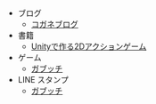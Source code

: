 - ブログ
    - [コガネブログ](https://baba-s.hatenablog.com/)
- 書籍
    - [Unityで作る2Dアクションゲーム](https://baba-s.booth.pm/items/1883344)
- ゲーム
    - [ガブッチ](https://ec.nintendo.com/JP/ja/titles/70010000015506)
- LINE スタンプ
    - [ガブッチ](https://store.line.me/stickershop/product/9184161)
